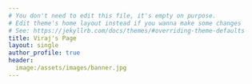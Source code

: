 ```yaml
---
# You don't need to edit this file, it's empty on purpose.
# Edit theme's home layout instead if you wanna make some changes
# See: https://jekyllrb.com/docs/themes/#overriding-theme-defaults
title: Viraj's Page
layout: single
author_profile: true
header:
  image:/assets/images/banner.jpg
---
```

